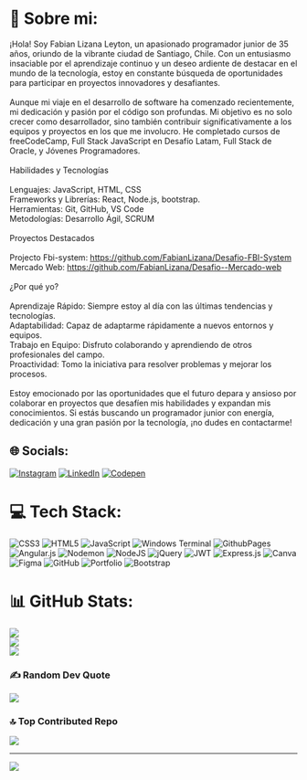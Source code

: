 # 💫 Sobre mi:
¡Hola! Soy Fabian Lizana Leyton, un apasionado programador junior de 35 años, oriundo de la vibrante ciudad de Santiago, Chile. Con un entusiasmo insaciable por el aprendizaje continuo y un deseo ardiente de destacar en el mundo de la tecnología, estoy en constante búsqueda de oportunidades para participar en proyectos innovadores y desafiantes.<br><br>Aunque mi viaje en el desarrollo de software ha comenzado recientemente, mi dedicación y pasión por el código son profundas. Mi objetivo es no solo crecer como desarrollador, sino también contribuir significativamente a los equipos y proyectos en los que me involucro. He completado cursos de freeCodeCamp, Full Stack JavaScript en Desafío Latam, Full Stack de Oracle, y Jóvenes Programadores. <br><br>Habilidades y Tecnologías<br><br>    Lenguajes: JavaScript, HTML, CSS<br>    Frameworks y Librerías: React, Node.js, bootstrap.<br>    Herramientas: Git, GitHub, VS Code<br>    Metodologías: Desarrollo Ágil, SCRUM<br><br>Proyectos Destacados<br><br>    Projecto Fbi-system: https://github.com/FabianLizana/Desafio-FBI-System<br>    Mercado Web: https://github.com/FabianLizana/Desafio--Mercado-web<br><br>¿Por qué yo?<br><br>    Aprendizaje Rápido: Siempre estoy al día con las últimas tendencias y tecnologías.<br>    Adaptabilidad: Capaz de adaptarme rápidamente a nuevos entornos y equipos.<br>    Trabajo en Equipo: Disfruto colaborando y aprendiendo de otros profesionales del campo.<br>    Proactividad: Tomo la iniciativa para resolver problemas y mejorar los procesos.<br><br>Estoy emocionado por las oportunidades que el futuro depara y ansioso por colaborar en proyectos que desafíen mis habilidades y expandan mis conocimientos. Si estás buscando un programador junior con energía, dedicación y una gran pasión por la tecnología, ¡no dudes en contactarme!


## 🌐 Socials:
[![Instagram](https://img.shields.io/badge/Instagram-%23E4405F.svg?logo=Instagram&logoColor=white)](https://instagram.com/https://www.instagram.com/fabian.lizana.leyton/) [![LinkedIn](https://img.shields.io/badge/LinkedIn-%230077B5.svg?logo=linkedin&logoColor=white)](https://linkedin.com/in/https://www.linkedin.com/in/fabian-andres-lizana-leyton-307119247/) [![Codepen](https://img.shields.io/badge/Codepen-000000?style=for-the-badge&logo=codepen&logoColor=white)](https://codepen.io/https://codepen.io/fabian-andres-lizana-leyton) 

# 💻 Tech Stack:
![CSS3](https://img.shields.io/badge/css3-%231572B6.svg?style=for-the-badge&logo=css3&logoColor=white) ![HTML5](https://img.shields.io/badge/html5-%23E34F26.svg?style=for-the-badge&logo=html5&logoColor=white) ![JavaScript](https://img.shields.io/badge/javascript-%23323330.svg?style=for-the-badge&logo=javascript&logoColor=%23F7DF1E) ![Windows Terminal](https://img.shields.io/badge/Windows%20Terminal-%234D4D4D.svg?style=for-the-badge&logo=windows-terminal&logoColor=white) ![GithubPages](https://img.shields.io/badge/github%20pages-121013?style=for-the-badge&logo=github&logoColor=white) ![Angular.js](https://img.shields.io/badge/angular.js-%23E23237.svg?style=for-the-badge&logo=angularjs&logoColor=white) ![Nodemon](https://img.shields.io/badge/NODEMON-%23323330.svg?style=for-the-badge&logo=nodemon&logoColor=%BBDEAD) ![NodeJS](https://img.shields.io/badge/node.js-6DA55F?style=for-the-badge&logo=node.js&logoColor=white) ![jQuery](https://img.shields.io/badge/jquery-%230769AD.svg?style=for-the-badge&logo=jquery&logoColor=white) ![JWT](https://img.shields.io/badge/JWT-black?style=for-the-badge&logo=JSON%20web%20tokens) ![Express.js](https://img.shields.io/badge/express.js-%23404d59.svg?style=for-the-badge&logo=express&logoColor=%2361DAFB) ![Canva](https://img.shields.io/badge/Canva-%2300C4CC.svg?style=for-the-badge&logo=Canva&logoColor=white) ![Figma](https://img.shields.io/badge/figma-%23F24E1E.svg?style=for-the-badge&logo=figma&logoColor=white) ![GitHub](https://img.shields.io/badge/github-%23121011.svg?style=for-the-badge&logo=github&logoColor=white) ![Portfolio](https://img.shields.io/badge/Portfolio-%23000000.svg?style=for-the-badge&logo=firefox&logoColor=#FF7139) ![Bootstrap](https://img.shields.io/badge/bootstrap-%238511FA.svg?style=for-the-badge&logo=bootstrap&logoColor=white)
# 📊 GitHub Stats:
![](https://github-readme-stats.vercel.app/api?username=FabianLizana&theme=calm_pink&hide_border=false&include_all_commits=false&count_private=false)<br/>
![](https://github-readme-streak-stats.herokuapp.com/?user=FabianLizana&theme=calm_pink&hide_border=false)<br/>
![](https://github-readme-stats.vercel.app/api/top-langs/?username=FabianLizana&theme=calm_pink&hide_border=false&include_all_commits=false&count_private=false&layout=compact)

### ✍️ Random Dev Quote
![](https://quotes-github-readme.vercel.app/api?type=horizontal&theme=dark)

### 🔝 Top Contributed Repo
![](https://github-contributor-stats.vercel.app/api?username=FabianLizana&limit=5&theme=dark&combine_all_yearly_contributions=true)

---
[![](https://visitcount.itsvg.in/api?id=FabianLizana&icon=0&color=0)](https://visitcount.itsvg.in)

<!-- Proudly created with GPRM ( https://gprm.itsvg.in ) -->
